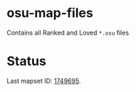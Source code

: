 # osu-map-files

Contains all Ranked and Loved `*.osu` files

# Status

Last mapset ID: [1749695](https://osu.ppy.sh/beatmapsets/1749695#osu/3579517).
